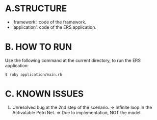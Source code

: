
# A.STRUCTURE

- ’framework’: code of the framework.
- ‘application’: code of the ERS application.


# B. HOW TO RUN

Use the following command at the current directory, to run the ERS application:

	$ ruby application/main.rb

# C. KNOWN ISSUES

1. Unresolved bug at the 2nd step of the scenario.
	=> Infinite loop in the Activatable Petri Net.
	=> Due to implementation, NOT the model.